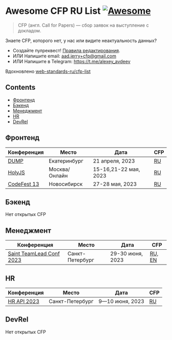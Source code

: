 # Awesome CFP RU List [![Awesome](https://awesome.re/badge.svg)](https://awesome.re)

> CFP (англ. Call for Papers) — сбор заявок на выступление с докладом.

Знаете CFP, которого нет, у нас или видите неактуальность данных?
- Создайте пулреквест! [Правила редактирования](CONTRIBUTING.md).
- ИЛИ Напишите email: aad.jerry+cfp@gmail.com
- ИЛИ Напишите в Telegram: https://t.me/alexey_avdeev

Вдохновлено [web-standards-ru/cfp-list](https://github.com/web-standards-ru/cfp-list)

## Contents

- [Фронтенд](#фронтенд)
- [Бэкенд](#бэкенд)
- [Менеджмент](#менеджмент)
- [HR](#hr)
- [DevRel](#devrel)

## Фронтенд

| Конференция                            | Место         | Дата                  | CFP                                                       |
| -------------------------------------- | ------------- | --------------------- | --------------------------------------------------------- |
| [DUMP](https://dump-ekb.ru/)           | Екатеринбург  | 21 апреля, 2023       | [RU](https://dump-ekb.ru/for_speakers)                    |
| [HolyJS](https://holyjs.ru/)           | Москва/Онлайн | 15-16,21-22 мая, 2023 | [RU](https://holyjs.ru/callforpapers/)                    |
| [CodeFest 13](https://13.codefest.ru/) | Новосибирск   | 27-28 мая, 2023       | [RU](https://13.codefest.ru/speakers/ru/call-for-papers/) |

## Бэкенд

Нет открытых CFP

## Менеджмент

| Конференция                                                  | Место           | Дата             | CFP                                                                     |
| ------------------------------------------------------------ | --------------- | ---------------- | ----------------------------------------------------------------------- |
| [Saint TeamLead Conf 2023](https://teamleadconf.ru/spb/2023) | Санкт-Петербург | 29-30 июня, 2023 | [RU, EN](https://conf.ontico.ru/lectures/propose?conference=tl2023-spb) |

## HR

| Конференция                           | Место           | Дата            | CFP                                      |
| ------------------------------------- | --------------- | --------------- | ---------------------------------------- |
| [HR API 2023](https://hrapiconf.com/) | Санкт-Петербург | 9—10 июня, 2023 | [RU](https://hrapiconf.com/speaker#form) |

## DevRel

Нет открытых CFP
